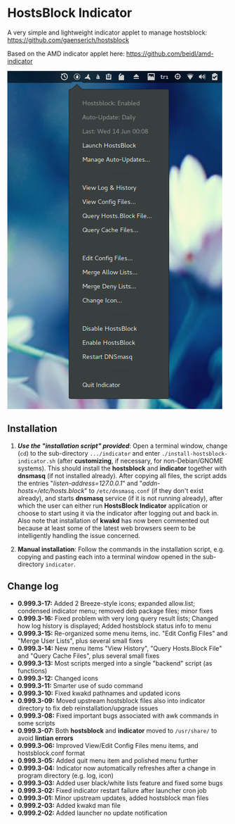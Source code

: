 HostsBlock Indicator
=====================

A very simple and lightweight indicator applet to manage hostsblock: https://github.com/gaenserich/hostsblock

Based on the AMD indicator applet here: https://github.com/beidl/amd-indicator

![screenshot](indicator-hostsblock-screenshot.png)

Installation
----------------------

1. ***Use the "installation script" provided***: Open a terminal window, change (`cd`) to the sub-directory `.../indicator` and enter `./install-hostsblock-indicator.sh` (after **customizing**, if necessary, for non-Debian/GNOME systems). This should install the **hostsblock** and **indicator** together with **dnsmasq** (if not installed already). After copying all files, the script adds the entries "*listen-address=127.0.0.1*" and "*addn-hosts=/etc/hosts.block*" to `/etc/dnsmasq.conf` (if they don't exist already), and starts **dnsmasq** service (if it is not running already), after which the user can either run **HostsBlock Indicator** application or choose to start using it via the indicator after logging out and back in. Also note that installation of **kwakd** has now been commented out because at least some of the latest web browsers seem to be intelligently handling the issue concerned.

2. **Manual installation**: Follow the commands in the installation script, e.g. copying and pasting each into a terminal window opened in the sub-directory `indicator`.

Change log
----------------------

- **0.999.3-17:** Added 2 Breeze-style icons; expanded allow.list; condensed indicator menu; removed deb package files; minor fixes
- **0.999.3-16:** Fixed problem with very long query result lists; Changed how log history is displayed; Added hostsblock status info to menu
- **0.999.3-15:** Re-organized some menu items, inc. "Edit Config Files" and "Merge User Lists", plus several small fixes
- **0.999.3-14:** New menu items "View History", "Query Hosts.Block File" and "Query Cache Files", plus several small fixes
- **0.999.3-13:** Most scripts merged into a single "backend" script (as functions)
- **0.999.3-12:** Changed icons
- **0.999.3-11:** Smarter use of sudo command
- **0.999.3-10:** Fixed kwakd pathnames and updated icons
- **0.999.3-09:** Moved upstream hostsblock files also into indicator directory to fix deb reinstallation/upgrade issues
- **0.999.3-08:** Fixed important bugs associated with awk commands in some scripts
- **0.999.3-07:** Both **hostsblock** and **indicator** moved to `/usr/share/` to avoid **lintian errors**
- **0.999.3-06:** Improved View/Edit Config Files menu items, and hostsblock.conf format
- **0.999.3-05:** Added quit menu item and polished menu further
- **0.999.3-04:** Indicator now automatically refreshes after a change in program directory (e.g. log, icon)
- **0.999.3-03:** Added user black/white lists feature and fixed some bugs
- **0.999.3-02:** Fixed indicator restart failure after launcher cron job
- **0.999.3-01:** Minor upstream updates, added hostsblock man files
- **0.999.2-03:** Added kwakd man file
- **0.999.2-02:** Added launcher no update notification
